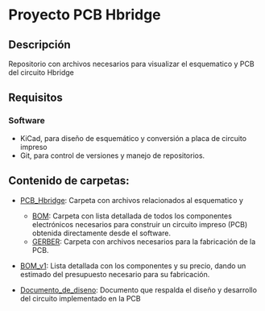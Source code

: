 # Proyecto PCB Hbridge

## Descripción

Repositorio con archivos necesarios para visualizar el esquematico y PCB del circuito Hbridge

## Requisitos

### Software

* KiCad, para diseño de esquemático y conversión a placa de circuito impreso
* Git, para control de versiones y manejo de repositorios.



## Contenido de carpetas:

* [PCB_Hbridge](PCB_Hbridge): Carpeta con archivos relacionados al esquematico y 
    * [BOM](PCB_Hbridge/BOM): Carpeta con lista detallada de todos los componentes electrónicos necesarios para construir un circuito impreso (PCB) obtenida directamente desde el software.
    * [GERBER](PCB_Hbridge/GERBER): Carpeta con archivos necesarios para la fabricación de la PCB.

* [BOM_v1](BOM_v1): Lista detallada con los componentes y su precio, dando un estimado del presupuesto necesario para su fabricación.

* [Documento_de_diseno](Documento_de_diseno): Documento que respalda el diseño y desarrollo del circuito implementado en la PCB
